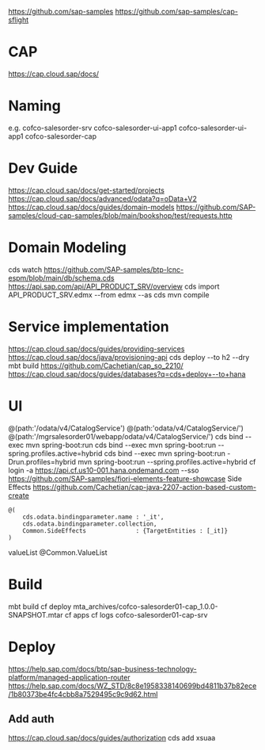 
https://github.com/sap-samples
https://github.com/sap-samples/cap-sflight

# CAP
https://cap.cloud.sap/docs/

# Naming 
e.g.
cofco-salesorder-srv
cofco-salesorder-ui-app1
cofco-salesorder-ui-app1
cofco-salesorder-cap

# Dev Guide
https://cap.cloud.sap/docs/get-started/projects
https://cap.cloud.sap/docs/advanced/odata?q=oData+V2
https://cap.cloud.sap/docs/guides/domain-models
https://github.com/SAP-samples/cloud-cap-samples/blob/main/bookshop/test/requests.http

# Domain Modeling
cds watch
https://github.com/SAP-samples/btp-lcnc-espm/blob/main/db/schema.cds
https://api.sap.com/api/API_PRODUCT_SRV/overview
cds import API_PRODUCT_SRV.edmx --from edmx --as cds
mvn compile

# Service implementation
https://cap.cloud.sap/docs/guides/providing-services
https://cap.cloud.sap/docs/java/provisioning-api
cds deploy --to h2 --dry
mbt build
https://github.com/Cachetian/cap_so_2210/
https://cap.cloud.sap/docs/guides/databases?q=cds+deploy+--to+hana


# UI
@(path:'/odata/v4/CatalogService')
@(path:'odata/v4/CatalogService/')
@(path:'/mgrsalesorder01/webapp/odata/v4/CatalogService/')
cds bind --exec mvn spring-boot:run
cds bind --exec mvn spring-boot:run --spring.profiles.active=hybrid
cds bind --exec mvn spring-boot:run -Drun.profiles=hybrid
mvn spring-boot:run --spring.profiles.active=hybrid
cf login -a https://api.cf.us10-001.hana.ondemand.com --sso
https://github.com/SAP-samples/fiori-elements-feature-showcase
Side Effects
https://github.com/Cachetian/cap-java-2207-action-based-custom-create

```
@(
    cds.odata.bindingparameter.name : '_it',
    cds.odata.bindingparameter.collection,
    Common.SideEffects              : {TargetEntities : [_it]}
)
```
valueList
@Common.ValueList 

# Build
mbt build
cf deploy mta_archives/cofco-salesorder01-cap_1.0.0-
SNAPSHOT.mtar 
cf apps
cf logs cofco-salesorder01-cap-srv

# Deploy
https://help.sap.com/docs/btp/sap-business-technology-platform/managed-application-router
https://help.sap.com/docs/WZ_STD/8c8e1958338140699bd4811b37b82ece/1b80373be4fc4cbb8a7529495c9c9d62.html

## Add auth
https://cap.cloud.sap/docs/guides/authorization
cds add xsuaa